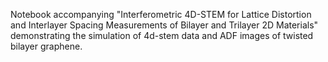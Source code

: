 Notebook accompanying "Interferometric 4D-STEM for Lattice Distortion and Interlayer Spacing Measurements of Bilayer and Trilayer 2D Materials" demonstrating the simulation of 4d-stem data and ADF images of twisted bilayer graphene.
